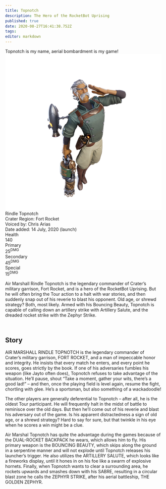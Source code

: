 ```yaml
---
title: Topnotch
description: The Hero of the RocketBot Uprising
published: true
date: 2020-08-27T16:41:38.752Z
tags: 
editor: markdown
---
```


<!-- Begin Character Quote -->
<div class="title-quote">
  Topnotch is my name, aerial bombardment is my game!
</div>
<!-- End Character Quote -->

<!-- Begin Character Info Card -->
<div class="info-card-container">
  <div class="wrapper">
    <div class="info-card">
      <div class="info-card__image info-card__image--topnotch">
        <a class="spotlight" href="/characters/topnotch/topnotch_full_model.png">
            <!-- Always use 250x250 thumbnail for img src -->
            <!-- src format /characters/name/name_full_model-thumb.png -->
            <img src="/characters/topnotch/topnotch_full_model.png"/>
          </a>
      </div>
      <div class="info-card__unit-name">Rindle Topnotch</div>
      <div class="info-card__region info-card__level--topnotch">Crater Region: Fort Rocket</div>
      <div class="info-card__voice info-card__level--topnotch">Voiced by: Chris Arias</div>
      <div class="info-card__date info-card__level--topnotch">Date added: 14 July, 2020 (launch)</div>
      <div class="info-card__unit-stats info-card__unit-stats--topnotch clearfix">
        <div class="stat">
          <div class="one-third">
            <div class="stat-name">Health</div>
          </div>
          <div class="two-third">
            <div class="stat-value">140</div>
          </div>
        </div>
        <div class="stat">
          <div class="one-third">
            <div class="stat-name">Primary</div>
          </div>
          <div class="two-third">
            <div class="stat-value">25<sup>DMG</sup></div>
          </div>
        </div>
        <div class="stat">
          <div class="one-third">
            <div class="stat-name">Secondary</div>
          </div>
          <div class="two-third">
            <div class="stat-value">45<sup>DMG</sup></div>
          </div>
        </div>
        <div class="stat no-border">
          <div class="one-third">
            <div class="stat-name">Special</div>
          </div>
          <div class="two-third">
            <div class="stat-value">15<sup>DMG</sup></div>
          </div>
        </div>
      </div>
    </div> <!-- end info-card-->
  </div> <!-- end wrapper -->
</div> <!-- end container -->
<!-- End of Character Info box -->

<!-- Begin Character Intro -->
<div>
  <p>Air Marshall Rindle Topnotch is the legendary commander of Crater’s military garrison, Fort Rocket, and is a hero of the RocketBot Uprising. But he will often bring the Tour action to a halt with war stories, and then suddenly snap out of his reverie to blast his opponent. Old age, or shrewd strategy? Both, most likely. Armed with his Bouncing Beauty, Topnotch is capable of calling down an artillery strike with Artillery Salute, and the dreaded rocket strike with the Zephyr Strike.</p>
</div>
<!-- End Character Intro -->

<br>

<!-- Begin Character Story -->
<div>
  <h2>Story</h2>
    <p></p>
  <p>AIR MARSHALL RINDLE TOPNOTCH is the legendary commander of Crater’s military garrison, FORT ROCKET, and a man of impeccable honor and integrity. He insists that every match he enters, and every point he scores, goes strictly by the book. If one of his adversaries fumbles his weapon (like Jayto often does), Topnotch refuses to take advantage of the situation. He’ll pause, shout “Take a moment, gather your wits, there’s a good lad!” – and then, once the playing field is level again, resume the fight, chortling with glee. He’s a sportsman, but also something of a wackadoodle!</p>
  <p>The other players are generally deferential to Topnotch – after all, he is the oldest Tour participant. He will frequently halt in the midst of battle to reminisce over the old days. But then he’ll come out of his reverie and blast his adversary out of the game. Is his apparent distractedness a sign of old age, or a shrewd strategy? Hard to say for sure, but that twinkle in his eye when he scores a win might be a clue.
</p>
  <p>Air Marshal Topnotch has quite the advantage during the games because of the DUAL-ROCKET BACKPACK he wears, which allows him to fly. His primary weapon is the BOUNCING BEAUTY, which skips along the ground in a serpentine manner and will not explode until Topnotch releases his launcher’s trigger. He also utilizes the ARTILLERY SALUTE, which looks like a fireworks display, until it hones in on his foe like a swarm of explosive hornets. Finally, when Topnotch wants to clear a surrounding area, he rockets upwards and smashes down with his SABRE, resulting in a circular blast zone he calls the ZEPHYR STRIKE, after his aerial battleship, THE GOLDEN ZEPHYR.

</p>
</div>
<!-- End Character Story -->

<br>

<!-- Begin Gallery -->
<!-- DO NOT TOUCH THE GALLERY, CONTACT SlackingVeteren IF YOU NEED TO CHANGE ANYTHING -->
<!--
<div>
  <h2>Gallery</h2>
  <br>
  <br>
  <div class="carousel slide" id="carouselIndicators" data-ride="carousel" data-interval="0">
    <ol class="carousel-indicators">
      <li class="carousel-indicators-list active" data-target="#carouselIndicators" data-slide-to="0"></li>
      <li class="carousel-indicators-list" data-target="#carouselIndicators" data-slide-to="1"></li>
      <li class="carousel-indicators-list" data-target="#carouselIndicators" data-slide-to="2"></li>
    </ol>
    <div class="carousel-inner">
      <div class="spotlight-group">
        <a class="spotlight carousel-item active" href="/characters/boone/boone_and_granpappy.png">
          <img src="/characters/boone/boone_and_granpappy-thumb.png" height="282px">
          <div class="carousel-caption">
            Boone with Ol' Granpappy
          </div>
        </a>
        <a class="spotlight carousel-item" href="/characters/boone/boone_and_zik.png">
          <img src="/characters/boone/boone_and_zik-thumb.png">
          <div class="carousel-caption">
            Boone and Zik
          </div>
        </a>
        <a class="spotlight carousel-item" href="/characters/boone/boone-outside-outpost.png">
          <img src="/characters/boone/boone-outside-outpost-w500.png">
          <div class="carousel-caption">
            Boone infront of his outpost
          </div>
        </a>
      </div>
    </div>
    <a class="carousel-control-prev" data-target="#carouselIndicators" role="button" data-slide="prev">
      <span class="carousel-control-prev-icon" aria-hidden="true"></span><span class="sr-only">Previous</span>
    </a>
    <a class="carousel-control-next" data-target="#carouselIndicators"
        role="button" data-slide="next">
      <span class="carousel-control-next-icon" aria-hidden="true"></span><span class="sr-only">Next</span>
    </a>
  </div>
</div>
-->
<!-- End Gallary -->